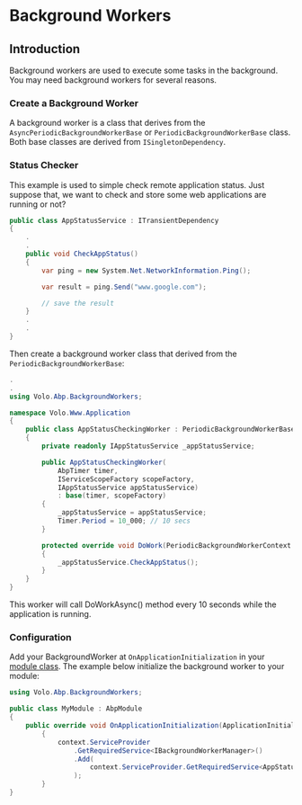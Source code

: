 # Background Workers

## Introduction

Background workers are used to execute some tasks in the background. You may need background workers for several reasons.

### Create a Background Worker

A background worker is a class that derives from the `AsyncPeriodicBackgroundWorkerBase` or `PeriodicBackgroundWorkerBase` class. Both base classes are derived from `ISingletonDependency`.

### Status Checker
This example is used to simple check remote application status. Just suppose that, we want to check and store some web applications are running or not? 

````csharp
public class AppStatusService : ITransientDependency
{
    .
    .
    public void CheckAppStatus()
    {
        var ping = new System.Net.NetworkInformation.Ping();

        var result = ping.Send("www.google.com");

        // save the result
    }
    .
    .
}
````

Then create a background worker class that derived from the `PeriodicBackgroundWorkerBase`:

````csharp
.
.
using Volo.Abp.BackgroundWorkers;

namespace Volo.Www.Application
{
    public class AppStatusCheckingWorker : PeriodicBackgroundWorkerBase
    {
        private readonly IAppStatusService _appStatusService;

        public AppStatusCheckingWorker(
            AbpTimer timer,
            IServiceScopeFactory scopeFactory, 
            IAppStatusService appStatusService)
            : base(timer, scopeFactory)
        {
            _appStatusService = appStatusService;
            Timer.Period = 10_000; // 10 secs
        }

        protected override void DoWork(PeriodicBackgroundWorkerContext workerContext)
        {
            _appStatusService.CheckAppStatus();
        }
    }
}
````

This worker will call DoWorkAsync() method every 10 seconds while the application is running.

### Configuration

Add your BackgroundWorker at `OnApplicationInitialization` in your [module class](Module-Development-Basics.md). The example below initialize the background worker to your module:

````csharp
using Volo.Abp.BackgroundWorkers;

public class MyModule : AbpModule
{
    public override void OnApplicationInitialization(ApplicationInitializationContext context)
        {
            context.ServiceProvider
                .GetRequiredService<IBackgroundWorkerManager>()
                .Add(
                    context.ServiceProvider.GetRequiredService<AppStatusCheckingWorker>()
                );
        }
}
````